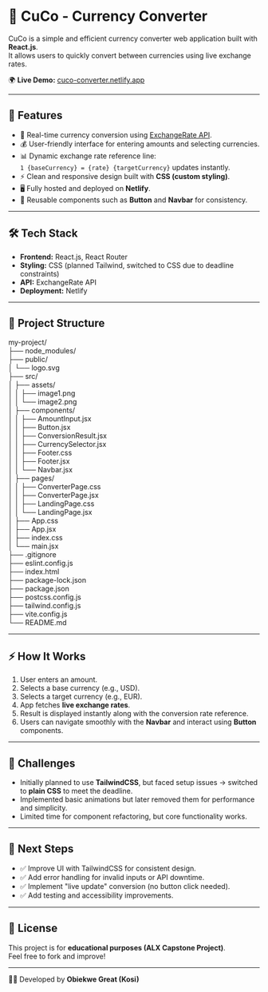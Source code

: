 # 💱 CuCo - Currency Converter

CuCo is a simple and efficient currency converter web application built with **React.js**.  
It allows users to quickly convert between currencies using live exchange rates.

🌍 **Live Demo:** [cuco-converter.netlify.app](https://cuco-converter.netlify.app/)

---

## 🚀 Features

- 🔄 Real-time currency conversion using [ExchangeRate API](https://www.exchangerate-api.com/).
- 💰 User-friendly interface for entering amounts and selecting currencies.
- 📊 Dynamic exchange rate reference line:  
  `1 {baseCurrency} = {rate} {targetCurrency}` updates instantly.
- ⚡ Clean and responsive design built with **CSS (custom styling)**.
- 🖥️ Fully hosted and deployed on **Netlify**.
- 🧩 Reusable components such as **Button** and **Navbar** for consistency.

---

## 🛠️ Tech Stack

- **Frontend:** React.js, React Router  
- **Styling:** CSS (planned Tailwind, switched to CSS due to deadline constraints)  
- **API:** ExchangeRate API  
- **Deployment:** Netlify  

---

## 📂 Project Structure

my-project/  
├── node_modules/  
├── public/  
│   └── logo.svg  
├── src/  
│   ├── assets/  
│   │   ├── image1.png  
│   │   └── image2.png  
│   ├── components/  
│   │   ├── AmountInput.jsx  
│   │   ├── Button.jsx  
│   │   ├── ConversionResult.jsx  
│   │   ├── CurrencySelector.jsx  
│   │   ├── Footer.css  
│   │   ├── Footer.jsx  
│   │   └── Navbar.jsx  
│   ├── pages/  
│   │   ├── ConverterPage.css  
│   │   ├── ConverterPage.jsx  
│   │   ├── LandingPage.css  
│   │   └── LandingPage.jsx  
│   ├── App.css  
│   ├── App.jsx  
│   ├── index.css  
│   └── main.jsx  
├── .gitignore  
├── eslint.config.js  
├── index.html  
├── package-lock.json  
├── package.json  
├── postcss.config.js  
├── tailwind.config.js  
├── vite.config.js  
└── README.md  

---

## ⚡ How It Works

1. User enters an amount.  
2. Selects a base currency (e.g., USD).  
3. Selects a target currency (e.g., EUR).  
4. App fetches **live exchange rates**.  
5. Result is displayed instantly along with the conversion rate reference.  
6. Users can navigate smoothly with the **Navbar** and interact using **Button** components.

---

## 🧠 Challenges

- Initially planned to use **TailwindCSS**, but faced setup issues → switched to **plain CSS** to meet the deadline.  
- Implemented basic animations but later removed them for performance and simplicity.  
- Limited time for component refactoring, but core functionality works.  

---

## 📌 Next Steps

- ✅ Improve UI with TailwindCSS for consistent design.  
- ✅ Add error handling for invalid inputs or API downtime.  
- ✅ Implement "live update" conversion (no button click needed).  
- ✅ Add testing and accessibility improvements.  

---

## 📜 License

This project is for **educational purposes (ALX Capstone Project)**.  
Feel free to fork and improve!  

---

👨‍💻 Developed by **Obiekwe Great (Kosi)**
